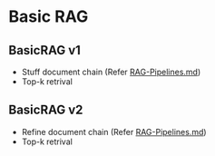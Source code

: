 # Basic RAG

## BasicRAG v1

- Stuff document chain (Refer [RAG-Pipelines.md](./RAG-Piplines.md))
- Top-k retrival

## BasicRAG v2

- Refine document chain (Refer [RAG-Pipelines.md](./RAG-Piplines.md))
- Top-k retrival

